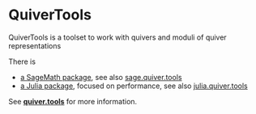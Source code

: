# QuiverTools

QuiverTools is a toolset to work with quivers and moduli of quiver representations

There is

* [a SageMath package](https://github.com/QuiverTools/QuiverTools), see also [sage.quiver.tools](https://sage.quiver.tools)
* [a Julia package](https://github.com/QuiverTools/QuiverTools.jl), focused on performance, see also [julia.quiver.tools](https://julia.quiver.tools)

See **[quiver.tools](https://quiver.tools)** for more information.
